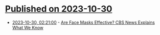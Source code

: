 # [Published on 2023-10-30](index.md)

* [2023-10-30, 02:21:00](https://science.slashdot.org/story/23/10/30/0219259/are-face-masks-effective-cbs-news-explains-what-we-know?utm_source=rss1.0mainlinkanon&utm_medium=feed) - [Are Face Masks Effective?  CBS News Explains What We Know](https://science.slashdot.org/story/23/10/30/0219259/are-face-masks-effective-cbs-news-explains-what-we-know?utm_source=rss1.0mainlinkanon&utm_medium=feed)
